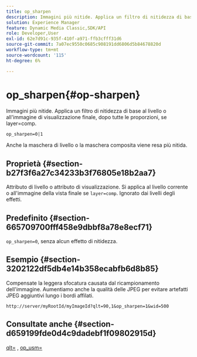 ```yaml
---
title: op_sharpen
description: Immagini più nitide. Applica un filtro di nitidezza di base al livello o all'immagine di visualizzazione finale, dopo tutte le proporzioni, se layer=comp.
solution: Experience Manager
feature: Dynamic Media Classic,SDK/API
role: Developer,User
exl-id: 62e7d91c-935f-410f-a971-ffb3cfff31d6
source-git-commit: 7a07ec9550c0685c908191dd6806d5b84678820d
workflow-type: tm+mt
source-wordcount: '115'
ht-degree: 6%

---
```


# op_sharpen{#op-sharpen}

Immagini più nitide. Applica un filtro di nitidezza di base al livello o all&#39;immagine di visualizzazione finale, dopo tutte le proporzioni, se layer=comp.

`op_sharpen=0|1`

Anche la maschera di livello o la maschera composita viene resa più nitida.

## Proprietà {#section-b27f3f6a27c34233b3f76805e18b2aa7}

Attributo di livello o attributo di visualizzazione. Si applica al livello corrente o all&#39;immagine della vista finale se `layer=comp`. Ignorato dai livelli degli effetti.

## Predefinito {#section-665709700fff458e9dbbf8a78e8ecf71}

`op_sharpen=0`, senza alcun effetto di nitidezza.

## Esempio {#section-3202122df5db4e14b358ecabfb6d8b85}

Compensate la leggera sfocatura causata dal ricampionamento dell&#39;immagine. Aumentiamo anche la qualità delle JPEG per evitare artefatti JPEG aggiuntivi lungo i bordi affilati.

`http://server/myRootId/myImageId?qlt=90,1&op_sharpen=1&wid=500`

## Consultate anche {#section-d659199fde0d4c9dadebf1f09802915d}

[qlt=](../../../../../is-api/http-ref/image-serving-api-ref/c-http-protocol-reference/c-command-reference/r-is-http-qlt.md#reference-f69ed0758c784b0385d979820546d352) , [op_usm=](../../../../../is-api/http-ref/image-serving-api-ref/c-http-protocol-reference/c-command-reference/r-op-sharpen.md#reference-c32573230c6140f883efdaa201ea8541)
